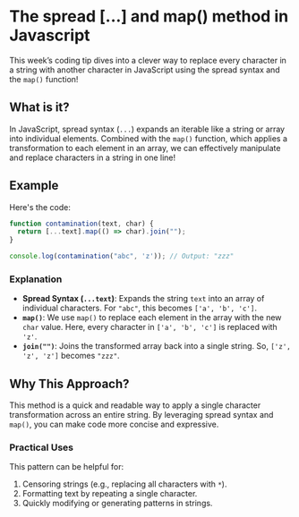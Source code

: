 # The spread [...] and map() method in Javascript

This week’s coding tip dives into a clever way to replace every character in a string with another character in JavaScript using the spread syntax and the `map()` function!

## What is it?

In JavaScript, spread syntax (`...`) expands an iterable like a string or array into individual elements. Combined with the `map()` function, which applies a transformation to each element in an array, we can effectively manipulate and replace characters in a string in one line!

## Example

Here's the code:

```javascript
function contamination(text, char) {
  return [...text].map(() => char).join("");
}

console.log(contamination("abc", 'z')); // Output: "zzz"
```

### Explanation

- **Spread Syntax (`...text`)**: Expands the string `text` into an array of individual characters. For `"abc"`, this becomes `['a', 'b', 'c']`.
- **`map()`**: We use `map()` to replace each element in the array with the new `char` value. Here, every character in `['a', 'b', 'c']` is replaced with `'z'`.
- **`join("")`**: Joins the transformed array back into a single string. So, `['z', 'z', 'z']` becomes `"zzz"`.

## Why This Approach?

This method is a quick and readable way to apply a single character transformation across an entire string. By leveraging spread syntax and `map()`, you can make code more concise and expressive.

### Practical Uses

This pattern can be helpful for:
1. Censoring strings (e.g., replacing all characters with `*`).
2. Formatting text by repeating a single character.
3. Quickly modifying or generating patterns in strings.